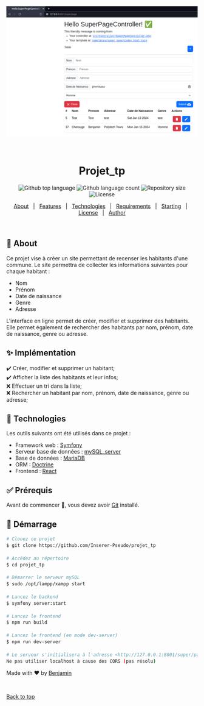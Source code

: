<div align="center" id="top"> 
  <img src="./PageAcceuil.png" alt="Projet_tp" />

  &#xa0;
</div>

<h1 align="center">Projet_tp</h1>

<p align="center">
  <img alt="Github top language" src="https://img.shields.io/github/languages/top/Inserer-Pseudo/projet_tp?color=56BEB8">

  <img alt="Github language count" src="https://img.shields.io/github/languages/count/Inserer-Pseudo/projet_tp?color=56BEB8">

  <img alt="Repository size" src="https://img.shields.io/github/repo-size/Inserer-Pseudo/projet_tp?color=56BEB8">

  <img alt="License" src="https://img.shields.io/github/license/Inserer-Pseudo/projet_tp?color=56BEB8">

  <!-- <img alt="Github issues" src="https://img.shields.io/github/issues/{{YOUR_GITHUB_USERNAME}}/projet_tp?color=56BEB8" /> -->

  <!-- <img alt="Github forks" src="https://img.shields.io/github/forks/{{YOUR_GITHUB_USERNAME}}/projet_tp?color=56BEB8" /> -->

  <!-- <img alt="Github stars" src="https://img.shields.io/github/stars/{{YOUR_GITHUB_USERNAME}}/projet_tp?color=56BEB8" /> -->
</p>

<!-- Status -->

<!-- <h4 align="center"> 
	🚧  Projet_tp 🚀 En construction...  🚧
</h4> 

<hr> -->

<p align="center">
  <a href="#dart-about">About</a> &#xa0; | &#xa0; 
  <a href="#sparkles-features">Features</a> &#xa0; | &#xa0;
  <a href="#rocket-technologies">Technologies</a> &#xa0; | &#xa0;
  <a href="#white_check_mark-requirements">Requirements</a> &#xa0; | &#xa0;
  <a href="#checkered_flag-starting">Starting</a> &#xa0; | &#xa0;
  <a href="#memo-license">License</a> &#xa0; | &#xa0;
  <a href="https://github.com/{{Inserer-Pseudo}}" target="_blank">Author</a>
</p>

<br>

## :dart: About ##

Ce projet vise à créer un site permettant de recenser les habitants d'une commune. Le site permettra de collecter les informations suivantes pour chaque habitant :

- Nom
- Prénom
- Date de naissance
- Genre
- Adresse

L'interface en ligne permet de créer, modifier et supprimer des habitants. Elle permet également de rechercher des habitants par nom, prénom, date de naissance, genre ou adresse.

## :sparkles: Implémentation ##

:heavy_check_mark: Créer, modifier et supprimer un habitant;\
:heavy_check_mark: Afficher la liste des habitants et leur infos;\
:x: Effectuer un tri dans la liste;\
:x: Rechercher un habitant par nom, prénom, date de naissance, genre ou adresse;

## :rocket: Technologies ##

Les outils suivants ont été utilisés dans ce projet :

- Framework web : [Symfony](https://https://symfony.com//)
- Serveur base de données : [mySQL_server](https://www.mysql.com/fr/)
- Base de données : [MariaDB](https://mariadb.org/)
- ORM : [Doctrine](https://www.doctrine-project.org/)
- Frontend : [React](https://reactjs.org/)

## :white_check_mark: Prérequis ##

Avant de commencer :checkered_flag:, vous devez avoir [Git](https://git-scm.com) installé.

## :checkered_flag: Démarrage ##

```bash
# Clonez ce projet
$ git clone https://github.com/Inserer-Pseudo/projet_tp

# Accédez au répertoire
$ cd projet_tp

# Démarrer le serveur mySQL
$ sudo /opt/lampp/xampp start

# Lancez le backend
$ symfony server:start

# Lancez le frontend
$ npm run build

# Lancez le frontend (en mode dev-server)
$ npm run dev-server

# Le serveur s'initialisera à l'adresse <http://127.0.0.1:8001/super/page>
Ne pas utiliser localhost à cause des CORS (pas résolu)
```

Made with :heart: by <a href="https://github.com/Inserer-Pseudo" target="_blank">Benjamin</a>

&#xa0;

<a href="#top">Back to top</a>
